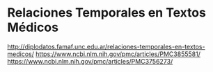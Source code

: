 # Relaciones Temporales en Textos Médicos

http://diplodatos.famaf.unc.edu.ar/relaciones-temporales-en-textos-medicos/
https://www.ncbi.nlm.nih.gov/pmc/articles/PMC3855581/
https://www.ncbi.nlm.nih.gov/pmc/articles/PMC3756273/

